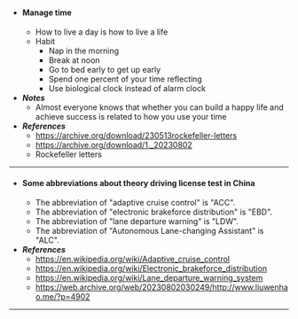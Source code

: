 - #### Manage time
    - How to live a day is how to live a life
    - Habit
        - Nap in the morning
        - Break at noon
        - Go to bed early to get up early
        - Spend one percent of your time reflecting
        - Use biological clock instead of alarm clock
- ***Notes***
    - Almost everyone knows that whether you can build a happy life and achieve success is related to how you use your time
- ***References***
    - https://archive.org/download/230513rockefeller-letters
    - https://archive.org/download/1._20230802
    - Rockefeller letters
- ---
- #### Some abbreviations about theory driving license test in China
    - The abbreviation of "adaptive cruise control" is "ACC".
    - The abbreviation of "electronic brakeforce distribution" is "EBD".
    - The abbreviation of "lane departure warning" is "LDW".
    - The abbreviation of "Autonomous Lane-changing Assistant" is "ALC".
- ***References***
    - https://en.wikipedia.org/wiki/Adaptive_cruise_control
    - https://en.wikipedia.org/wiki/Electronic_brakeforce_distribution
    - https://en.wikipedia.org/wiki/Lane_departure_warning_system
    - https://web.archive.org/web/20230802030249/http://www.liuwenhao.me/?p=4902
- ---
